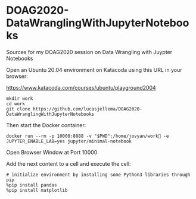 # DOAG2020-DataWranglingWithJupyterNotebooks
Sources for my DOAG2020 session on Data Wrangling with Juypter Notebooks

Open an Ubuntu 20.04 environment on Katacoda using this URL in your browser:

https://www.katacoda.com/courses/ubuntu/playground2004

```
mkdir work
cd work
git clone https://github.com/lucasjellema/DOAG2020-DataWranglingWithJupyterNotebooks
```
Then start the Docker container:
```
docker run --rm -p 10000:8888 -v "$PWD":/home/jovyan/work -e JUPYTER_ENABLE_LAB=yes jupyter/minimal-notebook
```
Open Browser Window at Port 10000

Add the next content to a cell and execute the cell:
```
# initialize environment by installing some Python3 libraries through pip
%pip install pandas
%pip install matplotlib
```
